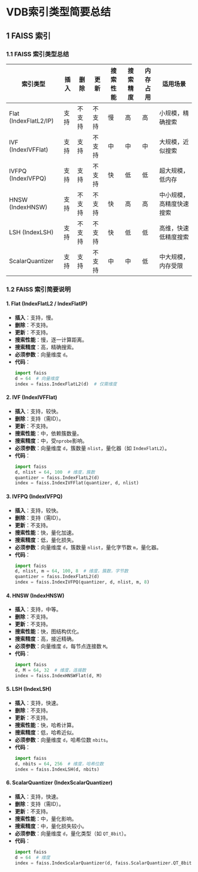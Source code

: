 # VDB索引类型简要总结

## 1 FAISS 索引

### 1.1 FAISS 索引类型总结

| 索引类型                | 插入       | 删除       | 更新       | 搜索性能 | 搜索精度 | 内存占用 | 适用场景                     |
|-------------------------|------------|------------|------------|----------|----------|----------|-----------------------------|
| Flat (IndexFlatL2/IP)   | 支持       | 不支持     | 不支持     | 慢       | 高       | 高       | 小规模，精确搜索             |
| IVF (IndexIVFFlat)      | 支持       | 支持       | 不支持     | 中       | 中       | 中       | 大规模，近似搜索             |
| IVFPQ (IndexIVFPQ)      | 支持       | 支持       | 不支持     | 快       | 低       | 低       | 超大规模，低内存             |
| HNSW (IndexHNSW)        | 支持       | 不支持     | 不支持     | 快       | 高       | 高       | 中小规模，高精度快速搜索      |
| LSH (IndexLSH)          | 支持       | 不支持     | 不支持     | 快       | 低       | 低       | 高维，快速低精度搜索         |
| ScalarQuantizer         | 支持       | 支持       | 不支持     | 中       | 中       | 低       | 中大规模，内存受限           |

### 1.2 FAISS 索引简要说明

#### 1. Flat (IndexFlatL2 / IndexFlatIP)
- **插入**：支持，慢。
- **删除**：不支持。
- **更新**：不支持。
- **搜索性能**：慢，逐一计算距离。
- **搜索精度**：高，精确搜索。
- **必须参数**：向量维度 `d`。
- **代码**：
  ```python
  import faiss
  d = 64  # 向量维度
  index = faiss.IndexFlatL2(d)  # 仅需维度
  ```

#### 2. IVF (IndexIVFFlat)
- **插入**：支持，较快。
- **删除**：支持（需ID）。
- **更新**：不支持。
- **搜索性能**：中，依赖簇数量。
- **搜索精度**：中，受`nprobe`影响。
- **必须参数**：向量维度 `d`，簇数量 `nlist`，量化器（如 `IndexFlatL2`）。
- **代码**：
  ```python
  import faiss
  d, nlist = 64, 100  # 维度，簇数
  quantizer = faiss.IndexFlatL2(d)
  index = faiss.IndexIVFFlat(quantizer, d, nlist)
  ```

#### 3. IVFPQ (IndexIVFPQ)
- **插入**：支持，较快。
- **删除**：支持（需ID）。
- **更新**：不支持。
- **搜索性能**：快，量化加速。
- **搜索精度**：低，量化损失。
- **必须参数**：向量维度 `d`，簇数量 `nlist`，量化字节数 `m`，量化器。
- **代码**：
  ```python
  import faiss
  d, nlist, m = 64, 100, 8  # 维度，簇数，字节数
  quantizer = faiss.IndexFlatL2(d)
  index = faiss.IndexIVFPQ(quantizer, d, nlist, m, 8)
  ```

#### 4. HNSW (IndexHNSW)
- **插入**：支持，中等。
- **删除**：不支持。
- **更新**：不支持。
- **搜索性能**：快，图结构优化。
- **搜索精度**：高，接近精确。
- **必须参数**：向量维度 `d`，每节点连接数 `M`。
- **代码**：
  ```python
  import faiss
  d, M = 64, 32  # 维度，连接数
  index = faiss.IndexHNSWFlat(d, M)
  ```

#### 5. LSH (IndexLSH)
- **插入**：支持，快速。
- **删除**：不支持。
- **更新**：不支持。
- **搜索性能**：快，哈希计算。
- **搜索精度**：低，哈希近似。
- **必须参数**：向量维度 `d`，哈希位数 `nbits`。
- **代码**：
  ```python
  import faiss
  d, nbits = 64, 256  # 维度，哈希位数
  index = faiss.IndexLSH(d, nbits)
  ```

#### 6. ScalarQuantizer (IndexScalarQuantizer)
- **插入**：支持，快速。
- **删除**：支持（需ID）。
- **更新**：不支持。
- **搜索性能**：中，量化影响。
- **搜索精度**：中，量化损失较小。
- **必须参数**：向量维度 `d`，量化类型（如 `QT_8bit`）。
- **代码**：
  ```python
  import faiss
  d = 64  # 维度
  index = faiss.IndexScalarQuantizer(d, faiss.ScalarQuantizer.QT_8bit)
  ```